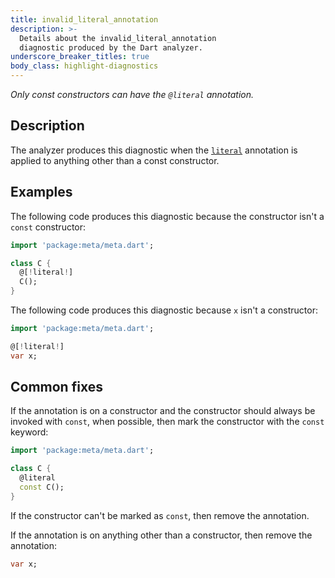 ```yaml
---
title: invalid_literal_annotation
description: >-
  Details about the invalid_literal_annotation
  diagnostic produced by the Dart analyzer.
underscore_breaker_titles: true
body_class: highlight-diagnostics
---
```


_Only const constructors can have the `@literal` annotation._

## Description

The analyzer produces this diagnostic when the [`literal`][meta-literal]
annotation is applied to anything other than a const constructor.

## Examples

The following code produces this diagnostic because the constructor isn't
a `const` constructor:

```dart
import 'package:meta/meta.dart';

class C {
  @[!literal!]
  C();
}
```

The following code produces this diagnostic because `x` isn't a
constructor:

```dart
import 'package:meta/meta.dart';

@[!literal!]
var x;
```

## Common fixes

If the annotation is on a constructor and the constructor should always be
invoked with `const`, when possible, then mark the constructor with the
`const` keyword:

```dart
import 'package:meta/meta.dart';

class C {
  @literal
  const C();
}
```

If the constructor can't be marked as `const`, then remove the annotation.

If the annotation is on anything other than a constructor, then remove the
annotation:

```dart
var x;
```

[meta-literal]: https://pub.dev/documentation/meta/latest/meta/literal-constant.html
